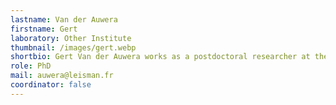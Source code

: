 ```yaml
---
lastname: Van der Auwera
firstname: Gert
laboratory: Other Institute
thumbnail: /images/gert.webp
shortbio: Gert Van der Auwera works as a postdoctoral researcher at the Institute of Tropical Medicine (Antwerp, Belgium). His research topics are development and implementation of molecular diagnostics for leishmaniasis for improving patient care and studying transmission and epidemiology. He is course director of a short course on implementation of molecular biology techniques in low-resource settings, and is active in capacity building projects. Finally, he coordinates a leishmaniasis surveillance database of Europe in collaboration with WHO
role: PhD
mail: auwera@leisman.fr
coordinator: false
---
```

